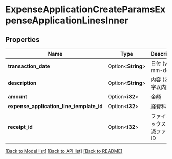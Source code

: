 # ExpenseApplicationCreateParamsExpenseApplicationLinesInner

## Properties

Name | Type | Description | Notes
------------ | ------------- | ------------- | -------------
**transaction_date** | Option<**String**> | 日付 (yyyy-mm-dd) | [optional]
**description** | Option<**String**> | 内容 (250文字以内) | [optional]
**amount** | Option<**i32**> | 金額 | [optional]
**expense_application_line_template_id** | Option<**i32**> | 経費科目ID | [optional]
**receipt_id** | Option<**i32**> | ファイルボックス（証憑ファイル）ID | [optional]

[[Back to Model list]](../README.md#documentation-for-models) [[Back to API list]](../README.md#documentation-for-api-endpoints) [[Back to README]](../README.md)


